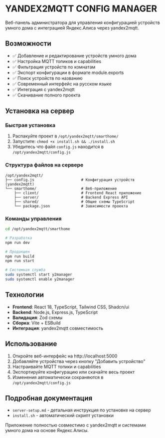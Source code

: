 # YANDEX2MQTT CONFIG MANAGER

Веб-панель администратора для управления конфигурацией устройств умного дома с интеграцией Яндекс.Алиса через yandex2mqtt.

## Возможности

- ✅ Добавление и редактирование устройств умного дома
- ✅ Настройка MQTT топиков и capabilities
- ✅ Фильтрация устройств по комнатам
- ✅ Экспорт конфигурации в формате module.exports
- ✅ Поиск устройств по названию
- ✅ Современный интерфейс на русском языке
- ✅ Интеграция с yandex2mqtt
- ✅ Скачивание полного проекта

## Установка на сервер

### Быстрая установка
1. Распакуйте проект в `/opt/yandex2mqtt/smarthome/`
2. Запустите: `chmod +x install.sh && ./install.sh`
3. Убедитесь что файл `config.js` находится в `/opt/yandex2mqtt/config.js`

### Структура файлов на сервере
```
/opt/yandex2mqtt/
├── config.js                     # Конфигурация устройств (yandex2mqtt)
└── smarthome/                    # Веб-приложение
    ├── client/                   # Frontend React приложение
    ├── server/                   # Backend Express API
    ├── shared/                   # Общие схемы TypeScript
    └── package.json              # Зависимости проекта
```

### Команды управления
```bash
cd /opt/yandex2mqtt/smarthome

# Разработка
npm run dev

# Продакшен
npm run build
npm run start

# Системная служба
sudo systemctl start y2manager
sudo systemctl enable y2manager
```

## Технологии

- **Frontend**: React 18, TypeScript, Tailwind CSS, Shadcn/ui
- **Backend**: Node.js, Express.js, TypeScript
- **Валидация**: Zod схемы
- **Сборка**: Vite + ESBuild
- **Интеграция**: yandex2mqtt совместимость

## Использование

1. Откройте веб-интерфейс на http://localhost:5000
2. Добавляйте устройства через кнопку "Добавить устройство"
3. Настраивайте MQTT топики и capabilities
4. Экспортируйте конфигурацию или скачайте весь проект
5. Изменения автоматически сохраняются в `/opt/yandex2mqtt/config.js`

## Подробная документация

- `server-setup.md` - детальная инструкция по установке на сервер
- `install.sh` - автоматический скрипт установки

Приложение полностью совместимо с yandex2mqtt и системами умного дома на основе Яндекс.Алисы.
